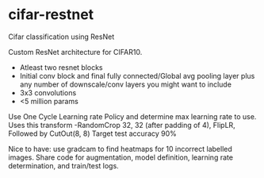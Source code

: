 # cifar-restnet
Cifar classification using ResNet

Custom ResNet architecture for CIFAR10.

* Atleast two resnet blocks
* Initial conv block and final fully connected/Global avg pooling layer plus any number
of downscale/conv layers you might want to include
* 3x3 convolutions
* <5 million params

Use One Cycle Learning rate Policy and determine max learning rate to use.
Uses this transform -RandomCrop 32, 32 (after padding of 4),  FlipLR, Followed by CutOut(8, 8)
Target test accuracy 90%

Nice to have: use gradcam to find heatmaps for 10 incorrect labelled images.
Share code for augmentation, model definition, learning rate determination, and train/test logs.
